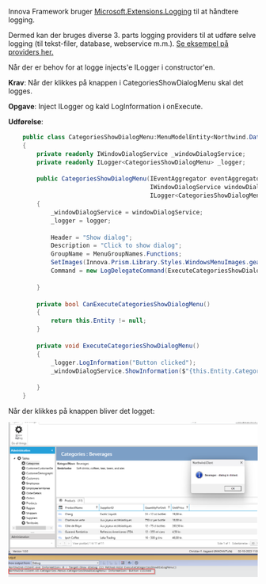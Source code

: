 Innova Framework bruger [Microsoft.Extensions.Logging](https://learn.microsoft.com/en-us/dotnet/core/extensions/logging?tabs=command-line) til at håndtere logging.

Dermed kan der bruges diverse 3. parts logging providers til at udføre selve logging (til tekst-filer, database, webservice m.m.). [Se eksempel på providers her.](https://learn.microsoft.com/en-us/dotnet/core/extensions/logging-providers#third-party-logging-providers)

Når der er behov for at logge injects'e ILogger i constructor'en.

**Krav**: Når der klikkes på knappen i CategoriesShowDialogMenu skal det logges. 

**Opgave**: Inject ILogger og kald LogInformation i onExecute.

**Udførelse**: 

```cs
    public class CategoriesShowDialogMenu:MenuModelEntity<Northwind.Data.Entity.CategoriesShow>
    {
        private readonly IWindowDialogService _windowDialogService;
        private readonly ILogger<CategoriesShowDialogMenu> _logger;

        public CategoriesShowDialogMenu(IEventAggregator eventAggregator,
                                        IWindowDialogService windowDialogService,
                                        ILogger<CategoriesShowDialogMenu> logger) :base(eventAggregator)
        {
            _windowDialogService = windowDialogService;
            _logger = logger;

            Header = "Show dialog";
            Description = "Click to show dialog";
            GroupName = MenuGroupNames.Functions; 
            SetImages(Innova.Prism.Library.Styles.WindowsMenuImages.gear);
            Command = new LogDelegateCommand(ExecuteCategoriesShowDialogMenu, CanExecuteCategoriesShowDialogMenu);
            
        }

        private bool CanExecuteCategoriesShowDialogMenu()
        {
            return this.Entity != null;
        }
         
        private void ExecuteCategoriesShowDialogMenu()
        {
            _logger.LogInformation("Button clicked");
            _windowDialogService.ShowInformation($"{this.Entity.CategoryName} - dialog is clicked.");
            
        }
    }
```

Når der klikkes på knappen bliver det logget:

![Alt text](media/log_application.png)


